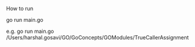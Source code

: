 How to run

go run main.go <dirname>

e.g.
go run main.go /Users/harshal.gosavi/GO/GoConcepts/GOModules/TrueCallerAssignment

